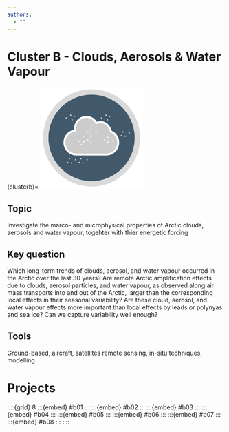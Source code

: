 ```yaml
---
authors:
  - ""
---
```

# Cluster B - Clouds, Aerosols & Water Vapour	

(clusterb)=
[![Icon of Cluster B](../logos/icon_b.png)](./01_cluster_b.md)

## Topic

Investigate the marco- and microphysical properties of Arctic clouds, aerosols and water vapour, togehter with thier energetic forcing

## Key question

Which long-term trends of clouds, aerosol, and water vapour occurred in the Arctic over the last 30 years? Are remote Arctic amplification effects due to clouds, aerosol particles, and water vapour, as observed along air mass transports into and out of the Arctic, larger than the corresponding local effects in their seasonal variability? Are these cloud, aerosol, and water vapour effects more important than local effects by leads or polynyas and sea ice? Can we capture variability well enough?


## Tools

Ground-based, aircraft, satellites remote sensing, in-situ techniques, modelling

# Projects

::::{grid} 8
:::{embed} #b01
:::
:::{embed} #b02
:::
:::{embed} #b03
:::
:::{embed} #b04
:::
:::{embed} #b05
:::
:::{embed} #b06
:::
:::{embed} #b07
:::
:::{embed} #b08
:::
::::
